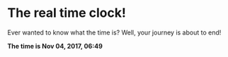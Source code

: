# The real time clock!

Ever wanted to know what the time is? Well, your journey is about to end!

**The time is Nov 04, 2017, 06:49**